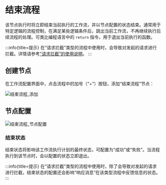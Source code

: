 # 结束流程

该节点执行时将立即结束当前执行的工作流，并以节点配置的状态结束。通常用于特定逻辑的流程控制，在满足某些逻辑条件后，跳出当前工作流，不再继续执行后续流程的处理。可类比编程语言中的 `return` 指令，用于退出当前执行的函数。

:::info{title=提示}
在“请求拦截”类型的流程中使用时，会导致对发起的请求进行拦截。详情请参考[“请求拦截”的使用说明](../../../../workflow-request-interceptor/index/index.md)。
:::

## 创建节点

在工作流配置界面中，点击流程中的加号（“+”）按钮，添加“结束流程”节点：

![结束流程_添加](https://nocobase-docs.oss-cn-beijing.aliyuncs.com/672186ab4c8f7313dd3cf9c880b524b8.png)

## 节点配置

![结束流程_节点配置](https://nocobase-docs.oss-cn-beijing.aliyuncs.com/bb6a597f25e9afb72836a14a0fe0683e.png)

### 结束状态

结束状态将影响该工作流执行计划的最终状态，可配置为“成功”或“失败”。当流程执行到该节点时，会以配置的状态立即退出。

:::info{title=提示}
在“请求拦截”类型的流程中使用时，除了会导致对发起的请求进行拦截，结束状态的配置还会影响“响应消息”在该类型流程中反馈信息的状态。
:::
